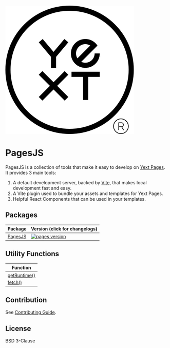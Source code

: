 ![Yext](./yext.svg)

# PagesJS

PagesJS is a collection of tools that make it easy to develop on [Yext Pages](https://www.yext.com/platform/pages). It provides 3 main tools:

1. A default development server, backed by [Vite](https://vitejs.dev/), that makes local development fast and easy.
1. A Vite plugin used to bundle your assets and templates for Yext Pages.
1. Helpful React Components that can be used in your templates.

## Packages

| Package                   | Version (click for changelogs)                                                                                     |
| ------------------------- | ------------------------------------------------------------------------------------------------------------------ |
| [PagesJS](packages/pages) | [![pages version](https://img.shields.io/npm/v/@yext/pages.svg?label=%20&color=blue)](packages/pages/CHANGELOG.md) |

## Utility Functions

| Function                                                                                                 |
| -------------------------------------------------------------------------------------------------------- |
| [getRuntime()](<https://github.com/yext/pages/blob/main/pacakges/pages/src/util/README.md#getRuntime()>) |
| [fetch()](<https://github.com/yext/pages/blob/main/pacakges/pages/src/util/README.md#fetch()>)           |

## Contribution

See [Contributing Guide](https://github.com/yext/pages/blob/main/CONTRIBUTING.md).

## License

BSD 3-Clause
